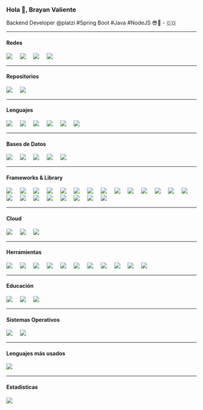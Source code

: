 ### Hola 👋, Brayan Valiente

Backend Developer @platzi #Spring Boot #Java #NodeJS 😎🚀 - 🇨🇴

<hr>
<h4>Redes</h4>
<a href="https://twitter.com/bdvalientes"><img src="https://img.shields.io/badge/twitter-%231DA1F2.svg?&style=for-the-badge&logo=twitter&logoColor=white" /></a>&nbsp;&nbsp;&nbsp;&nbsp;
<a href="https://www.linkedin.com/in/bdvalientes/"><img src="https://img.shields.io/badge/LinkedIn-0077B5?style=for-the-badge&logo=linkedin&logoColor=white" /></a>&nbsp;&nbsp;&nbsp;&nbsp;
<a href="https://stackoverflow.com/users/19266727/bdvalientes"><img src="https://img.shields.io/badge/Stack_Overflow-FE7A16?style=for-the-badge&logo=stack-overflow&logoColor=white" /></a>&nbsp;&nbsp;&nbsp;&nbsp;
<a href="https://www.youtube.com/@bdvalientes"><img src="https://img.shields.io/badge/YouTube-FF0000?style=for-the-badge&logo=youtube&logoColor=white" /></a>&nbsp;&nbsp;&nbsp;&nbsp;

<hr>
<h4>Repositorios</h4>
<a href="https://bitbucket.org/bdvalientes/"><img src="https://img.shields.io/badge/Bitbucket-0747a6?style=for-the-badge&logo=bitbucket&logoColor=white" /></a>&nbsp;&nbsp;&nbsp;&nbsp;
<a href="https://gitlab.com/bdvaliente"><img src="https://img.shields.io/badge/GitLab-330F63?style=for-the-badge&logo=gitlab&logoColor=white" /></a>&nbsp;&nbsp;&nbsp;&nbsp;

<hr>
<h4>Lenguajes</h4>
<a href=""><img src="https://img.shields.io/badge/PLSQL-F80000?style=for-the-badge&logo=oracle&logoColor=black" /></a>&nbsp;&nbsp;&nbsp;&nbsp;
<a href=""><img src="https://img.shields.io/badge/C%2B%2B-00599C?style=for-the-badge&logo=c%2B%2B&logoColor=white" /></a>&nbsp;&nbsp;&nbsp;&nbsp;
<a href=""><img src="https://img.shields.io/badge/HTML5-E34F26?style=for-the-badge&logo=html5&logoColor=white" /></a>&nbsp;&nbsp;&nbsp;&nbsp;
<a href=""><img src="https://img.shields.io/badge/JavaScript-323330?style=for-the-badge&logo=javascript&logoColor=F7DF1E" /></a>&nbsp;&nbsp;&nbsp;&nbsp;
<a href=""><img src="https://img.shields.io/badge/json-5E5C5C?style=for-the-badge&logo=json&logoColor=white" /></a>&nbsp;&nbsp;&nbsp;&nbsp;
<a href=""><img src="https://img.shields.io/badge/PHP-777BB4?style=for-the-badge&logo=php&logoColor=white" /></a>&nbsp;&nbsp;&nbsp;&nbsp;

<hr>
<h4>Bases de Datos</h4>
<a href=""><img src="https://img.shields.io/badge/Oracle-F80000?style=for-the-badge&logo=oracle&logoColor=black" /></a>&nbsp;&nbsp;&nbsp;&nbsp;
<a href=""><img src="https://img.shields.io/badge/MySQL-005C84?style=for-the-badge&logo=mysql&logoColor=white" /></a>&nbsp;&nbsp;&nbsp;&nbsp;
<a href=""><img src="https://img.shields.io/badge/PostgreSQL-316192?style=for-the-badge&logo=postgresql&logoColor=white" /></a>&nbsp;&nbsp;&nbsp;&nbsp;
<a href=""><img src="https://img.shields.io/badge/Microsoft%20SQL%20Server-CC2927?style=for-the-badge&logo=microsoft%20sql%20server&logoColor=white" /></a>&nbsp;&nbsp;&nbsp;&nbsp;
<a href=""><img src="https://img.shields.io/badge/MongoDB-4EA94B?style=for-the-badge&logo=mongodb&logoColor=white" /></a>&nbsp;&nbsp;&nbsp;&nbsp;


<hr>
<h4>Frameworks & Library</h4>
<a href=""><img src="https://img.shields.io/badge/Spring-6DB33F?style=for-the-badge&logo=spring&logoColor=white" /></a>&nbsp;&nbsp;&nbsp;&nbsp;
<a href=""><img src="https://img.shields.io/badge/Spring_Boot-F2F4F9?style=for-the-badge&logo=spring-boot" /></a>&nbsp;&nbsp;&nbsp;&nbsp;
<a href=""><img src="https://img.shields.io/badge/Spring_Security-6DB33F?style=for-the-badge&logo=Spring-Security&logoColor=white" /></a>&nbsp;&nbsp;&nbsp;&nbsp;
<a href=""><img src="https://img.shields.io/badge/Swagger-85EA2D?style=for-the-badge&logo=Swagger&logoColor=white" /></a>&nbsp;&nbsp;&nbsp;&nbsp;
<a href=""><img src="https://img.shields.io/badge/Apache-D22128?style=for-the-badge&logo=Apache&logoColor=white" /></a>&nbsp;&nbsp;&nbsp;&nbsp;
<a href=""><img src="https://img.shields.io/badge/apache_maven-C71A36?style=for-the-badge&logo=apachemaven&logoColor=white" /></a>&nbsp;&nbsp;&nbsp;&nbsp;
<a href=""><img src="https://img.shields.io/badge/npm-CB3837?style=for-the-badge&logo=npm&logoColor=white" /></a>&nbsp;&nbsp;&nbsp;&nbsp;
<a href=""><img src="https://img.shields.io/badge/Node.js-339933?style=for-the-badge&logo=nodedotjs&logoColor=white" /></a>&nbsp;&nbsp;&nbsp;&nbsp;
<a href=""><img src="https://img.shields.io/badge/Express.js-000000?style=for-the-badge&logo=express&logoColor=white" /></a>&nbsp;&nbsp;&nbsp;&nbsp;
<a href=""><img src="https://img.shields.io/badge/Socket.io-010101?&style=for-the-badge&logo=Socket.io&logoColor=white" /></a>&nbsp;&nbsp;&nbsp;&nbsp;
<a href=""><img src="https://img.shields.io/badge/React-20232A?style=for-the-badge&logo=react&logoColor=61DAFB" /></a>&nbsp;&nbsp;&nbsp;&nbsp;
<a href=""><img src="https://img.shields.io/badge/React_Router-CA4245?style=for-the-badge&logo=react-router&logoColor=white" /></a>&nbsp;&nbsp;&nbsp;&nbsp;
<a href=""><img src="https://img.shields.io/badge/react%20table-FF4154?style=for-the-badge&logo=react%20table&logoColor=white" /></a>&nbsp;&nbsp;&nbsp;&nbsp;
<a href=""><img src="https://img.shields.io/badge/Bootstrap-563D7C?style=for-the-badge&logo=bootstrap&logoColor=white" /></a>&nbsp;&nbsp;&nbsp;&nbsp;
<a href=""><img src="https://img.shields.io/badge/Chart.js-FF6384?style=for-the-badge&logo=chartdotjs&logoColor=white" /></a>&nbsp;&nbsp;&nbsp;&nbsp;
<a href=""><img src="https://img.shields.io/badge/Font_Awesome-339AF0?style=for-the-badge&logo=fontawesome&logoColor=white" /></a>&nbsp;&nbsp;&nbsp;&nbsp;
<a href=""><img src="https://img.shields.io/badge/jQuery-0769AD?style=for-the-badge&logo=jquery&logoColor=white" /></a>&nbsp;&nbsp;&nbsp;&nbsp;
<a href=""><img src="https://img.shields.io/badge/Junit5-25A162?style=for-the-badge&logo=junit5&logoColor=white" /></a>&nbsp;&nbsp;&nbsp;&nbsp;
<a href=""><img src="https://img.shields.io/badge/JWT-000000?style=for-the-badge&logo=JSON%20web%20tokens&logoColor=white" /></a>&nbsp;&nbsp;&nbsp;&nbsp;
<a href=""><img src="https://img.shields.io/badge/material%20design-757575?style=for-the-badge&logo=material%20design&logoColor=white" /></a>&nbsp;&nbsp;&nbsp;&nbsp;
<a href=""><img src="https://img.shields.io/badge/Material%20UI-007FFF?style=for-the-badge&logo=mui&logoColor=white" /></a>&nbsp;&nbsp;&nbsp;&nbsp;
<a href=""><img src="https://img.shields.io/badge/Ionic-3880FF?style=for-the-badge&logo=ionic&logoColor=white" /></a>&nbsp;&nbsp;&nbsp;&nbsp;

<hr>
<h4>Cloud</h4>
<a href=""><img src="https://img.shields.io/badge/Amazon_AWS-FF9900?style=for-the-badge&logo=amazonaws&logoColor=white" /></a>&nbsp;&nbsp;&nbsp;&nbsp;
<a href=""><img src="https://img.shields.io/badge/Azure_DevOps-0078D7?style=for-the-badge&logo=azure-devops&logoColor=white" /></a>&nbsp;&nbsp;&nbsp;&nbsp;
<a href=""><img src="https://img.shields.io/badge/Heroku-430098?style=for-the-badge&logo=heroku&logoColor=white" /></a>&nbsp;&nbsp;&nbsp;&nbsp;

<hr>
<h4>Herramientas</h4>
<a href=""><img src="https://img.shields.io/badge/Eclipse-2C2255?style=for-the-badge&logo=eclipse&logoColor=white" /></a>&nbsp;&nbsp;&nbsp;&nbsp;
<a href=""><img src="https://img.shields.io/badge/apache%20netbeans-1B6AC6?style=for-the-badge&logo=apache%20netbeans%20IDE&logoColor=white" /></a>&nbsp;&nbsp;&nbsp;&nbsp;
<a href=""><img src="https://img.shields.io/badge/IntelliJ_IDEA-000000.svg?style=for-the-badge&logo=intellij-idea&logoColor=white" /></a>&nbsp;&nbsp;&nbsp;&nbsp;
<a href=""><img src="https://img.shields.io/badge/Visual_Studio_Code-0078D4?style=for-the-badge&logo=visual%20studio%20code&logoColor=white" /></a>&nbsp;&nbsp;&nbsp;&nbsp;
<a href=""><img src="https://img.shields.io/badge/Notepad++-90E59A.svg?style=for-the-badge&logo=notepad%2B%2B&logoColor=black" /></a>&nbsp;&nbsp;&nbsp;&nbsp;
<a href=""><img src="https://img.shields.io/badge/WakaTime-000000?style=for-the-badge&logo=WakaTime&logoColor=white" /></a>&nbsp;&nbsp;&nbsp;&nbsp;
<a href=""><img src="https://img.shields.io/badge/Postman-FF6C37?style=for-the-badge&logo=Postman&logoColor=white" /></a>&nbsp;&nbsp;&nbsp;&nbsp;
<a href=""><img src="https://img.shields.io/badge/Slack-4A154B?style=for-the-badge&logo=slack&logoColor=white" /></a>&nbsp;&nbsp;&nbsp;&nbsp;
<a href=""><img src="https://img.shields.io/badge/Notion-000000?style=for-the-badge&logo=notion&logoColor=white" /></a>&nbsp;&nbsp;&nbsp;&nbsp;
<a href=""><img src="https://img.shields.io/badge/Trello-0052CC?style=for-the-badge&logo=trello&logoColor=white" /></a>&nbsp;&nbsp;&nbsp;&nbsp;
<a href=""><img src="https://img.shields.io/badge/GIT-E44C30?style=for-the-badge&logo=git&logoColor=white" /></a>&nbsp;&nbsp;&nbsp;&nbsp;

<hr>
<h4>Educación</h4>
<a href=""><img src="https://img.shields.io/badge/Platzi-98CA3F?style=for-the-badge&logo=platzi&logoColor=white" /></a>&nbsp;&nbsp;&nbsp;&nbsp;
<a href=""><img src="https://img.shields.io/badge/-Hackerrank-2EC866?style=for-the-badge&logo=HackerRank&logoColor=white" /></a>&nbsp;&nbsp;&nbsp;&nbsp;
<a href=""><img src="https://img.shields.io/badge/Udemy-EC5252?style=for-the-badge&logo=Udemy&logoColor=white" /></a>&nbsp;&nbsp;&nbsp;&nbsp;

<hr>
<h4>Sistemas Operativos</h4>
<a href=""><img src="https://img.shields.io/badge/Linux-FCC624?style=for-the-badge&logo=linux&logoColor=black" /></a>&nbsp;&nbsp;&nbsp;&nbsp;
<a href=""><img src="https://img.shields.io/badge/Windows-0078D6?style=for-the-badge&logo=windows&logoColor=white" /></a>&nbsp;&nbsp;&nbsp;&nbsp;

<hr>
<h4>Lenguajes más usados</h4>
<a href=""><img src="https://github-readme-stats.vercel.app/api/top-langs/?username=bdvalientes" /></a>&nbsp;&nbsp;&nbsp;&nbsp;

<hr>
<h4>Estadisticas</h4>
<a href=""><img src="https://github-profile-trophy.vercel.app/?username=bdvalientes" /></a>&nbsp;&nbsp;&nbsp;&nbsp;


